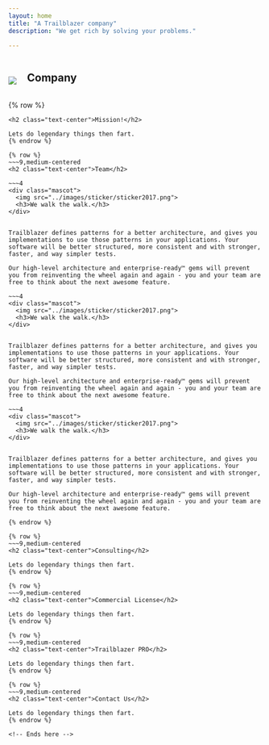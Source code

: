 ```yaml
---
layout: home
title: "A Trailblazer company"
description: "We get rich by solving your problems."

---
```


<!-- Hero -->
<div class="hero">
  <div class="hero-unit">
    <div class="row">
      <div class="columns">
        <h1>
          <img src="../images/logo.svg">
        </h1>
        <h2>Company</h2>
      </div>
    </div>
  </div>
</div>

{% row %}
  ~~~9,medium-centered
  <h2 class="text-center">Mission!</h2>

  Lets do legendary things then fart.
{% endrow %}

{% row %}
  ~~~9,medium-centered
  <h2 class="text-center">Team</h2>

  ~~~4
  <div class="mascot">
    <img src="../images/sticker/sticker2017.png">
    <h3>We walk the walk.</h3>
  </div>


  Trailblazer defines patterns for a better architecture, and gives you implementations to use those patterns in your applications. Your software will be better structured, more consistent and with stronger, faster, and way simpler tests.

  Our high-level architecture and enterprise-ready™ gems will prevent you from reinventing the wheel again and again - you and your team are free to think about the next awesome feature.
  
  ~~~4
  <div class="mascot">
    <img src="../images/sticker/sticker2017.png">
    <h3>We walk the walk.</h3>
  </div>


  Trailblazer defines patterns for a better architecture, and gives you implementations to use those patterns in your applications. Your software will be better structured, more consistent and with stronger, faster, and way simpler tests.

  Our high-level architecture and enterprise-ready™ gems will prevent you from reinventing the wheel again and again - you and your team are free to think about the next awesome feature.
  
  ~~~4
  <div class="mascot">
    <img src="../images/sticker/sticker2017.png">
    <h3>We walk the walk.</h3>
  </div>


  Trailblazer defines patterns for a better architecture, and gives you implementations to use those patterns in your applications. Your software will be better structured, more consistent and with stronger, faster, and way simpler tests.

  Our high-level architecture and enterprise-ready™ gems will prevent you from reinventing the wheel again and again - you and your team are free to think about the next awesome feature.
  
{% endrow %}

{% row %}
  ~~~9,medium-centered
  <h2 class="text-center">Consulting</h2>

  Lets do legendary things then fart.
{% endrow %}

{% row %}
  ~~~9,medium-centered
  <h2 class="text-center">Commercial License</h2>

  Lets do legendary things then fart.
{% endrow %}

{% row %}
  ~~~9,medium-centered
  <h2 class="text-center">Trailblazer PRO</h2>

  Lets do legendary things then fart.
{% endrow %}

{% row %}
  ~~~9,medium-centered
  <h2 class="text-center">Contact Us</h2>

  Lets do legendary things then fart.
{% endrow %}

<!-- Ends here -->